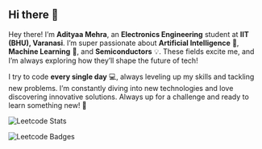## Hi there 👋

<!--
**adityaamehra/adityaamehra** is a ✨ _special_ ✨ repository because its `README.md` (this file) appears on your GitHub profile.

Here are some ideas to get you started:

- 🔭 I’m currently working on ...
- 🌱 I’m currently learning ...
- 👯 I’m looking to collaborate on ...
- 🤔 I’m looking for help with ...
- 💬 Ask me about ...
- 📫 How to reach me: ...
- 😄 Pronouns: ...
- ⚡ Fun fact: ...
-->

Hey there! I’m **Adityaa Mehra**, an **Electronics Engineering** student at **IIT (BHU), Varanasi**. I’m super passionate about **Artificial Intelligence** 🤖, **Machine Learning** 🧠, and **Semiconductors** 💡. These fields excite me, and I’m always exploring how they’ll shape the future of tech!

I try to code **every single day** 💻, always leveling up my skills and tackling new problems. I’m constantly diving into new technologies and love discovering innovative solutions. Always up for a challenge and ready to learn something new! 🚀

![Leetcode Stats](https://leetcard.jacoblin.cool/Adityaa_Mehra?theme=dark&ext=heatmap)

![Leetcode Badges](https://leetcode-badge-showcase.vercel.app/api?username=Adityaa_Mehra&theme=dark&border=border&animated=true)

